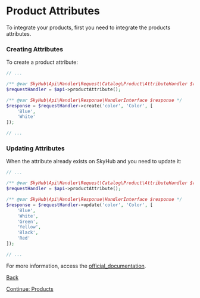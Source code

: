 # Product Attributes

To integrate your products, first you need to integrate the products attributes. 

### Creating Attributes

To create a product attribute:

```php
// ...

/** @var SkyHub\Api\Handler\Request\Catalog\Product\AttributeHandler $requestHandler */
$requestHandler = $api->productAttribute();

/** @var SkyHub\Api\Handler\Response\HandlerInterface $response */
$response = $requestHandler->create('color', 'Color', [
    'Blue',
    'White'
]);

// ...
```

### Updating Attributes

When the attribute already exists on SkyHub and you need to update it:

```php
// ...

/** @var SkyHub\Api\Handler\Request\Catalog\Product\AttributeHandler $requestHandler */
$requestHandler = $api->productAttribute();

/** @var SkyHub\Api\Handler\Response\HandlerInterface $response */
$response = $requestHandler->update('color', 'Color', [
    'Blue',
    'White',
    'Green',
    'Yellow',
    'Black',
    'Red'
]);

// ...
```

For more information, access the [official_documentation](https://skyhub.gelato.io/docs/versions/1.1/resources/attributes).

[Back](../../../../README.en_US.md)

[Continue: Products](PRODUCTS.md)
